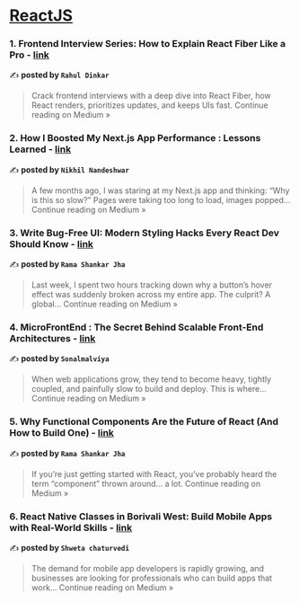 
<h1><a href=https://medium.com/tag/reactjs/recommended target="_blank" rel="noopener noreferrer">ReactJS</a></h1>
<h3>1. Frontend Interview Series: How to Explain React Fiber Like a Pro - <a href="https://medium.com/@rahul.dinkar/frontend-interview-series-how-to-explain-react-fiber-like-a-pro-fd486bbbdff6?source=rss------reactjs-5" target="_blank" rel="noopener noreferrer">link</a></h3>

✍️ **posted by `Rahul Dinkar`**

<blockquote>Crack frontend interviews with a deep dive into React Fiber, how React renders, prioritizes updates, and keeps UIs fast.
Continue reading on Medium »</blockquote>

<h3>2. How I Boosted My Next.js App Performance : Lessons Learned - <a href="https://nikhil-nandeshwar.medium.com/how-i-boosted-my-next-js-app-performance-lessons-learned-be195d538b38?source=rss------reactjs-5" target="_blank" rel="noopener noreferrer">link</a></h3>

✍️ **posted by `Nikhil Nandeshwar`**

<blockquote>A few months ago, I was staring at my Next.js app and thinking: “Why is this so slow?” Pages were taking too long to load, images popped…
Continue reading on Medium »</blockquote>

<h3>3. Write Bug-Free UI: Modern Styling Hacks Every React Dev Should Know - <a href="https://ramajha.medium.com/write-bug-free-ui-modern-styling-hacks-every-react-dev-should-know-876629095628?source=rss------reactjs-5" target="_blank" rel="noopener noreferrer">link</a></h3>

✍️ **posted by `Rama Shankar Jha`**

<blockquote>Last week, I spent two hours tracking down why a button’s hover effect was suddenly broken across my entire app. The culprit? A global…
Continue reading on Medium »</blockquote>

<h3>4. MicroFrontEnd : The Secret Behind Scalable Front-End Architectures - <a href="https://medium.com/@sonalmalviya/microfrontend-the-secret-behind-scalable-front-end-architectures-56b611f5ec94?source=rss------reactjs-5" target="_blank" rel="noopener noreferrer">link</a></h3>

✍️ **posted by `Sonalmalviya `**

<blockquote>When web applications grow, they tend to become heavy, tightly coupled, and painfully slow to build and deploy. This is where…
Continue reading on Medium »</blockquote>

<h3>5. Why Functional Components Are the Future of React (And How to Build One) - <a href="https://ramajha.medium.com/why-functional-components-are-the-future-of-react-and-how-to-build-one-ddfc11a1d9b7?source=rss------reactjs-5" target="_blank" rel="noopener noreferrer">link</a></h3>

✍️ **posted by `Rama Shankar Jha`**

<blockquote>If you’re just getting started with React, you’ve probably heard the term “component” thrown around… a lot.
Continue reading on Medium »</blockquote>

<h3>6. React Native Classes in Borivali West: Build Mobile Apps with Real-World Skills - <a href="https://medium.com/@shwetachaturvedi012/react-native-classes-in-borivali-west-build-mobile-apps-with-real-world-skills-8303747f93c4?source=rss------reactjs-5" target="_blank" rel="noopener noreferrer">link</a></h3>

✍️ **posted by `Shweta chaturvedi`**

<blockquote>The demand for mobile app developers is rapidly growing, and businesses are looking for professionals who can build apps that work…
Continue reading on Medium »</blockquote>

